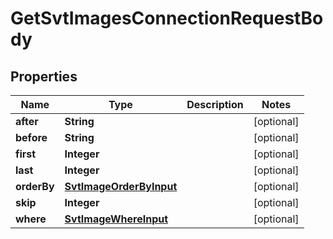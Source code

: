 

# GetSvtImagesConnectionRequestBody


## Properties

Name | Type | Description | Notes
------------ | ------------- | ------------- | -------------
**after** | **String** |  |  [optional]
**before** | **String** |  |  [optional]
**first** | **Integer** |  |  [optional]
**last** | **Integer** |  |  [optional]
**orderBy** | [**SvtImageOrderByInput**](SvtImageOrderByInput.md) |  |  [optional]
**skip** | **Integer** |  |  [optional]
**where** | [**SvtImageWhereInput**](SvtImageWhereInput.md) |  |  [optional]



